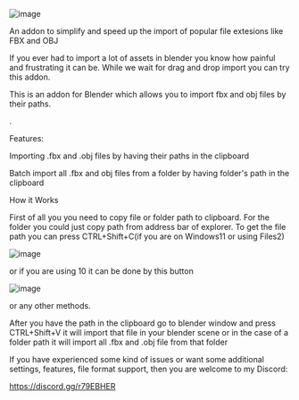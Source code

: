 ![image](https://github.com/Upstart11/EasyImport/assets/144837821/647d7940-2ef2-4e15-b948-8eee82a8c732)


An addon to simplify and speed up the import of popular file extesions like FBX and OBJ

If you ever had to import a lot of assets in blender you know how painful and frustrating it can be. While we wait for drag and drop import you can try this addon.

This is an addon for Blender which allows you to import fbx and obj files by their paths.

.

Features:

Importing .fbx and .obj files by having their paths in the clipboard

Batch import all .fbx and obj files from a folder by having folder's path in the clipboard

How it Works

First of all you you need to copy file or folder path to clipboard. For the folder you could just copy path from address bar of explorer. To get the file path you can press CTRL+Shift+C(if you are on Windows11 or using Files2)

![image](https://github.com/Upstart11/EasyImport/assets/144837821/21ce0e88-44cc-4535-81b7-be9352bebaf7)

 
or if you are using 10 it can be done by this button

![image](https://github.com/Upstart11/EasyImport/assets/144837821/bf9ac7c2-4855-42d0-a021-de9df7f38cb1)


or any other methods.

After you have the path in the clipboard go to blender window and press CTRL+Shift+V it will import that file in your blender scene or in the case of a folder path it will import all .fbx and .obj file from that folder


If you have experienced some kind of issues or want some additional settings, features, file format support, then you are welcome to my Discord:

https://discord.gg/r79EBHER
